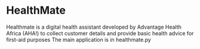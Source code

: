 # HealthMate

Healthmate is a digital health assistant developed by Advantage Health Africa (AHA!) to collect customer details and provide basic health advice for first-aid purposes The main application is in healthmate.py
